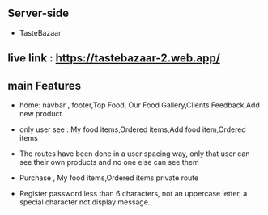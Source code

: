 ## Server-side  
 - TasteBazaar
 ## live link : https://tastebazaar-2.web.app/
 ## main Features
 - home: navbar , footer,Top Food, Our Food Gallery,Clients Feedback,Add new product

 - only user see : My food items,Ordered items,Add food item,Ordered items
 - The routes have been done in a user spacing way, only that user can see their own products and no one else can see them
 - Purchase , My food items,Ordered items private route
 - Register password less than 6 characters, not an uppercase letter, a special character not display message. 
 